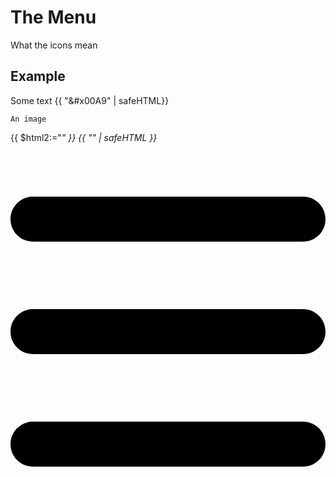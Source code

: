 # The Menu

What the icons mean

## Example

Some text {{ "&#x00A9" | safeHTML}}

```tpl
An image
```
{{ $html2:="<i class="fas fa-ellipsis-h" ><i>" }}
{{ "<i class="fas fa-ellipsis-h" ><i>" | safeHTML }}
 
 <svg xmlns="http://www.w3.org/2000/svg" viewBox="0 0 448 512"><path d="M0 96C0 78.3 14.3 64 32 64H416c17.7 0 32 14.3 32 32s-14.3 32-32 32H32C14.3 128 0 113.7 0 96zM0 256c0-17.7 14.3-32 32-32H416c17.7 0 32 14.3 32 32s-14.3 32-32 32H32c-17.7 0-32-14.3-32-32zM448 416c0 17.7-14.3 32-32 32H32c-17.7 0-32-14.3-32-32s14.3-32 32-32H416c17.7 0 32 14.3 32 32z"/></svg>
